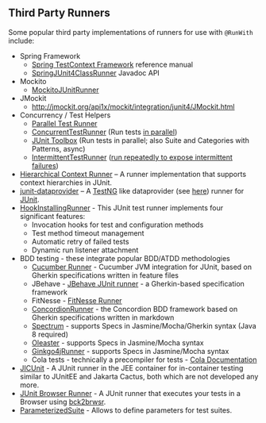 ## Third Party Runners ##

Some popular third party implementations of runners for use with `@RunWith` include:

- Spring Framework
  - [Spring TestContext Framework](http://docs.spring.io/spring/docs/current/spring-framework-reference/html/testing.html#testcontext-framework) reference manual
  - [SpringJUnit4ClassRunner](http://docs.spring.io/spring/docs/current/javadoc-api/org/springframework/test/context/junit4/SpringJUnit4ClassRunner.html) Javadoc API
- Mockito
  - [MockitoJUnitRunner](http://docs.mockito.googlecode.com/hg/latest/org/mockito/runners/MockitoJUnitRunner.html)
- JMockit  
  - http://jmockit.org/api1x/mockit/integration/junit4/JMockit.html
- Concurrency / Test Helpers
  - [Parallel Test Runner](https://github.com/diva-e/parallel-test-runner)
  - [ConcurrentTestRunner](http://tempusfugitlibrary.org/apidocs/com/google/code/tempusfugit/concurrency/ConcurrentTestRunner.html) (Run tests [in parallel](http://tempusfugitlibrary.org/documentation/junit/parallel/))
  - [JUnit Toolbox](https://code.google.com/p/junit-toolbox/) (Run tests in parallel; also Suite and Categories with Patterns, async)
  - [IntermittentTestRunner](http://tempusfugitlibrary.org/apidocs/com/google/code/tempusfugit/concurrency/IntermittentTestRunner.html) ([run repeatedly to expose intermittent failures](http://tempusfugitlibrary.org/documentation/junit/intermittent/))
- [Hierarchical Context Runner](https://github.com/bechte/junit-hierarchicalcontextrunner/wiki) – A runner implementation that supports context hierarchies in JUnit.
- [junit-dataprovider](https://github.com/TNG/junit-dataprovider/wiki) – A [TestNG](http://testng.org/doc/index.html) like dataprovider (see [here](http://testng.org/doc/documentation-main.html#parameters-dataproviders)) runner for [JUnit](https://github.com/junit-team/junit).
- [HookInstallingRunner](https://github.com/Nordstrom/JUnit-Foundation/blob/master/src/main/java/com/nordstrom/automation/junit/HookInstallingRunner.java) - This JUnit test runner implements four significant features:
  - Invocation hooks for test and configuration methods
  - Test method timeout management
  - Automatic retry of failed tests
  - Dynamic run listener attachment
- BDD testing - these integrate popular BDD/ATDD methodologies
  - [Cucumber Runner](https://github.com/cucumber/cucumber-jvm/blob/master/junit/src/main/java/cucumber/api/junit/Cucumber.java) - Cucumber JVM integration for JUnit, based on Gherkin specifications written in feature files
  - JBehave - [JBehave JUnit runner](https://github.com/codecentric/jbehave-junit-runner) - a Gherkin-based specification framework
  - FitNesse - [FitNesse Runner](http://fitnesse.org/FitNesse.UserGuide.WritingAcceptanceTests.RunningFromJunit)
  - [ConcordionRunner](https://github.com/concordion/concordion/blob/master/src/main/java/org/concordion/integration/junit4/ConcordionRunner.java) - the Concordion BDD framework based on Gherkin specifications written in markdown
  - [Spectrum](https://github.com/greghaskins/spectrum) - supports Specs in Jasmine/Mocha/Gherkin syntax (Java 8 required)
  - [Oleaster](https://github.com/mscharhag/oleaster) - supports Specs in Jasmine/Mocha syntax
  - [Ginkgo4jRunner](https://github.com/paulcwarren/ginkgo4j) - supports Specs in Jasmine/Mocha syntax
  - Cola tests - technically a precompiler for tests - [Cola Documentation](http://bmsantos.github.io/cola-maven-plugin/)
- [JICUnit](https://github.com/Lucas3oo/jicunit) - A JUnit runner in the JEE container for in-container testing similar to JUnitEE and Jakarta Cactus, both which are not developed any more.
- [JUnit Browser Runner](https://github.com/dukescript/junit-browser-runner) - A JUnit runner that executes your tests in a Browser using [bck2brwsr](http://wiki.apidesign.org/wiki/Bck2Brwsr).
- [ParameterizedSuite](https://github.com/PeterWippermann/parameterized-suite) - Allows to define parameters for test suites.